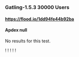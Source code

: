 
### Gatling-1.5.3 30000 Users
#### https://flood.io/1dd94fe44b92ba
#### Apdex null
No results for this test.

\![](./gc/1dd94fe44b92ba/tenured_size.jpg)
\![](./gc/1dd94fe44b92ba/collection_pause_time.jpg)
\![](./gc/1dd94fe44b92ba/cpu_real.jpg)
\![](./gc/1dd94fe44b92ba/promoted_size.jpg)
\![](./gc/1dd94fe44b92ba/young_size.jpg)

